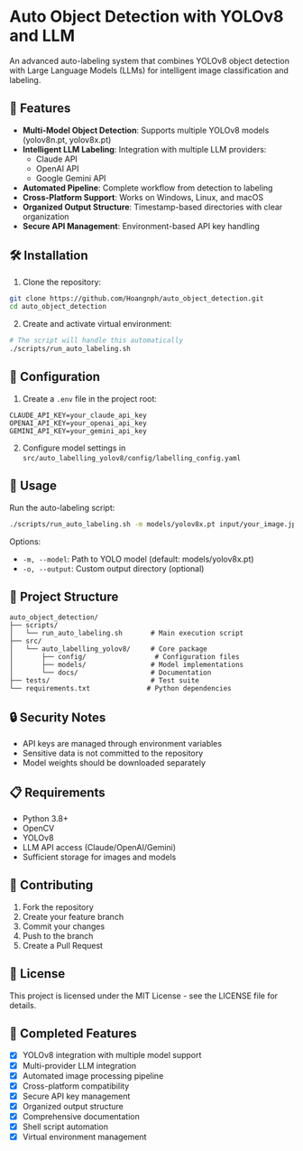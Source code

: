 # Auto Object Detection with YOLOv8 and LLM

An advanced auto-labeling system that combines YOLOv8 object detection with Large Language Models (LLMs) for intelligent image classification and labeling.

## 🌟 Features

- **Multi-Model Object Detection**: Supports multiple YOLOv8 models (yolov8n.pt, yolov8x.pt)
- **Intelligent LLM Labeling**: Integration with multiple LLM providers:
  - Claude API
  - OpenAI API
  - Google Gemini API
- **Automated Pipeline**: Complete workflow from detection to labeling
- **Cross-Platform Support**: Works on Windows, Linux, and macOS
- **Organized Output Structure**: Timestamp-based directories with clear organization
- **Secure API Management**: Environment-based API key handling

## 🛠️ Installation

1. Clone the repository:
```bash
git clone https://github.com/Hoangnph/auto_object_detection.git
cd auto_object_detection
```

2. Create and activate virtual environment:
```bash
# The script will handle this automatically
./scripts/run_auto_labeling.sh
```

## 🔧 Configuration

1. Create a `.env` file in the project root:
```env
CLAUDE_API_KEY=your_claude_api_key
OPENAI_API_KEY=your_openai_api_key
GEMINI_API_KEY=your_gemini_api_key
```

2. Configure model settings in `src/auto_labelling_yolov8/config/labelling_config.yaml`

## 🚀 Usage

Run the auto-labeling script:
```bash
./scripts/run_auto_labeling.sh -m models/yolov8x.pt input/your_image.jpg
```

Options:
- `-m, --model`: Path to YOLO model (default: models/yolov8x.pt)
- `-o, --output`: Custom output directory (optional)

## 📁 Project Structure

```
auto_object_detection/
├── scripts/
│   └── run_auto_labeling.sh       # Main execution script
├── src/
│   └── auto_labelling_yolov8/     # Core package
│       ├── config/                 # Configuration files
│       ├── models/                # Model implementations
│       └── docs/                  # Documentation
├── tests/                         # Test suite
└── requirements.txt              # Python dependencies
```

## 🔒 Security Notes

- API keys are managed through environment variables
- Sensitive data is not committed to the repository
- Model weights should be downloaded separately

## 📋 Requirements

- Python 3.8+
- OpenCV
- YOLOv8
- LLM API access (Claude/OpenAI/Gemini)
- Sufficient storage for images and models

## 🤝 Contributing

1. Fork the repository
2. Create your feature branch
3. Commit your changes
4. Push to the branch
5. Create a Pull Request

## 📝 License

This project is licensed under the MIT License - see the LICENSE file for details.

## 🎯 Completed Features

- [x] YOLOv8 integration with multiple model support
- [x] Multi-provider LLM integration
- [x] Automated image processing pipeline
- [x] Cross-platform compatibility
- [x] Secure API key management
- [x] Organized output structure
- [x] Comprehensive documentation
- [x] Shell script automation
- [x] Virtual environment management 
